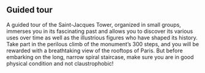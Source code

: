 ## Guided tour

A guided tour of the Saint-Jacques Tower, organized in small groups, immerses you in its fascinating past and allows you to discover its various uses over time as well as the illustrious figures who have shaped its history. Take part in the perilous climb of the monument’s 300 steps, and you will be rewarded with a breathtaking view of the rooftops of Paris. But before embarking on the long, narrow spiral staircase, make sure you are in good physical condition and not claustrophobic!
